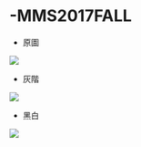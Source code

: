 # -MMS2017FALL

* 原圖

![](https://upload.cc/i/uvnMVb.jpg)



* 灰階

![](https://upload.cc/i/CfoY64.jpg)



* 黑白

![](https://upload.cc/i/WS8gwR.jpg)


